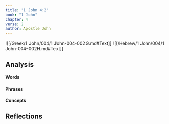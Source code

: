 ```yaml
---
title: "1 John 4:2"
book: "1 John"
chapter: 4
verse: 2
author: Apostle John
---
```

![[/Greek/1 John/004/1 John-004-002G.md#Text]]
![[/Hebrew/1 John/004/1 John-004-002H.md#Text]]

## Analysis

#### Words

#### Phrases

#### Concepts

## Reflections
